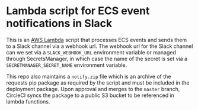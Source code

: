 # Lambda script for ECS event notifications in Slack

This is an [AWS Lambda](https://aws.amazon.com/lambda/) script that processes
ECS events and sends them to a Slack channel via a webhook url. The webhook url
for the Slack channel can we set via a `SLACK_WEBHOOK_URL` environment
variable or managed through SecretsManager, in which case the name of the
secret is set via a `SECRETMANAGER_SECRET_NAME` environment variable.

This repo also maintains a `notify.zip` file which is an archive of the requests
pip package as required by the script and must be included in the deployment
package. Upon approval and merges to the `master` branch, CircleCI syncs the
package to a public S3 bucket to be referenced in lambda functions.
